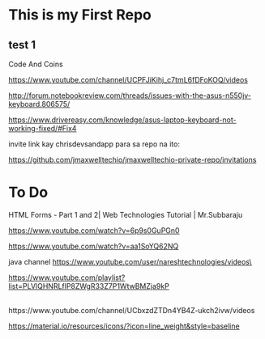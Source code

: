 # This is my First Repo 

## test 1


Code And Coins

https://www.youtube.com/channel/UCPFJiKihj_c7tmL6fDFoKOQ/videos






http://forum.notebookreview.com/threads/issues-with-the-asus-n550jv-keyboard.806575/



https://www.drivereasy.com/knowledge/asus-laptop-keyboard-not-working-fixed/#Fix4






invite link kay chrisdevsandapp para sa repo na ito:

https://github.com/jmaxwelltechio/jmaxwelltechio-private-repo/invitations




# To Do

HTML Forms - Part 1 and 2| Web Technologies Tutorial | Mr.Subbaraju

https://www.youtube.com/watch?v=6p9s0GuPGn0

https://www.youtube.com/watch?v=aa1SoYQ62NQ







java channel
https://www.youtube.com/user/nareshtechnologies/videos\

https://www.youtube.com/playlist?list=PLVlQHNRLflP8ZWgR33Z7P1WtwBMZja9kP


<br>
https://www.youtube.com/channel/UCbxzdZTDn4YB4Z-ukch2ivw/videos






https://material.io/resources/icons/?icon=line_weight&style=baseline
